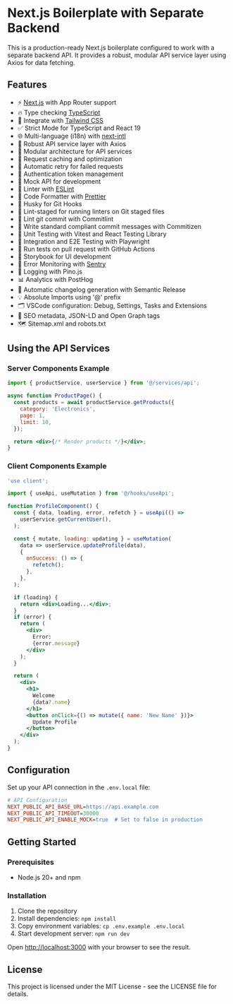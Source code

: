 # Next.js Boilerplate with Separate Backend

This is a production-ready Next.js boilerplate configured to work with a separate backend API. It provides a robust, modular API service layer using Axios for data fetching.

## Features

- ⚡ [Next.js](https://nextjs.org) with App Router support
- 🔥 Type checking [TypeScript](https://www.typescriptlang.org)
- 💎 Integrate with [Tailwind CSS](https://tailwindcss.com)
- ✅ Strict Mode for TypeScript and React 19
- 🌐 Multi-language (i18n) with [next-intl](https://next-intl-docs.vercel.app/)
- 🔄 Robust API service layer with Axios
- 🧩 Modular architecture for API services
- 🔄 Request caching and optimization
- 🔁 Automatic retry for failed requests
- 🔑 Authentication token management
- 🧪 Mock API for development
- 📏 Linter with [ESLint](https://eslint.org)
- 💖 Code Formatter with [Prettier](https://prettier.io)
- 🦊 Husky for Git Hooks
- 🚫 Lint-staged for running linters on Git staged files
- 🚓 Lint git commit with Commitlint
- 📓 Write standard compliant commit messages with Commitizen
- 🦺 Unit Testing with Vitest and React Testing Library
- 🧪 Integration and E2E Testing with Playwright
- 👷 Run tests on pull request with GitHub Actions
- 🎉 Storybook for UI development
- 🚨 Error Monitoring with [Sentry](https://sentry.io)
- 📝 Logging with Pino.js
- 📊 Analytics with PostHog
- 🎁 Automatic changelog generation with Semantic Release
- 💡 Absolute Imports using '@' prefix
- 🗂 VSCode configuration: Debug, Settings, Tasks and Extensions
- 🤖 SEO metadata, JSON-LD and Open Graph tags
- 🗺️ Sitemap.xml and robots.txt

## Using the API Services

### Server Components Example

```jsx
import { productService, userService } from '@/services/api';

async function ProductPage() {
  const products = await productService.getProducts({
    category: 'Electronics',
    page: 1,
    limit: 10,
  });

  return <div>{/* Render products */}</div>;
}
```

### Client Components Example

```jsx
'use client';

import { useApi, useMutation } from '@/hooks/useApi';

function ProfileComponent() {
  const { data, loading, error, refetch } = useApi(() =>
    userService.getCurrentUser(),
  );

  const { mutate, loading: updating } = useMutation(
    data => userService.updateProfile(data),
    {
      onSuccess: () => {
        refetch();
      },
    },
  );

  if (loading) {
    return <div>Loading...</div>;
  }
  if (error) {
    return (
      <div>
        Error:
        {error.message}
      </div>
    );
  }

  return (
    <div>
      <h1>
        Welcome
        {data?.name}
      </h1>
      <button onClick={() => mutate({ name: 'New Name' })}>
        Update Profile
      </button>
    </div>
  );
}
```

## Configuration

Set up your API connection in the `.env.local` file:

```ini
# API Configuration
NEXT_PUBLIC_API_BASE_URL=https://api.example.com
NEXT_PUBLIC_API_TIMEOUT=30000
NEXT_PUBLIC_API_ENABLE_MOCK=true  # Set to false in production
```

## Getting Started

### Prerequisites

- Node.js 20+ and npm

### Installation

1. Clone the repository
2. Install dependencies: `npm install`
3. Copy environment variables: `cp .env.example .env.local`
4. Start development server: `npm run dev`

Open [http://localhost:3000](http://localhost:3000) with your browser to see the result.

## License

This project is licensed under the MIT License - see the LICENSE file for details.
